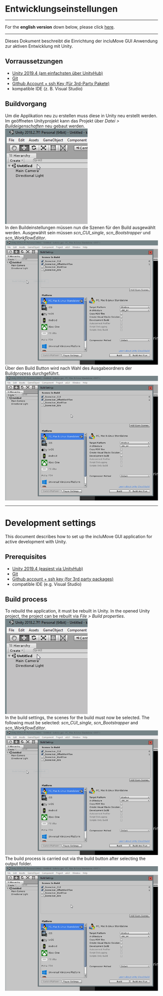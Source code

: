 # Entwicklungseinstellungen

---

For the **english version** down below, please click [here](#english).

---

Dieses Dokument beschreibt die Einrichtung der incluMove GUI Anwendung zur aktiven Entwicklung mit Unity.

## Vorraussetzungen
* [Unity 2019.4 (am einfachsten über UnityHub)](https://store.unity.com/download?ref=personal)
* [Git](https://store.unity.com/download?ref=personal)
* [Github Account + ssh Key (für 3rd-Party Pakete)]()
* kompatible IDE (z. B. Visual Studio)

## Buildvorgang
Um die Applikation neu zu erstellen muss diese in Unity neu erstellt werden. Im geöffneten Unityprojekt kann das Projekt über *Datei > Buildeigenschaften* neu gebaut werden.\
![Menüführung zum Buildprozess](images/setup/file_menu_build.gif)\
In den Buildeinstellungen müssen nun die Szenen für den Build ausgewählt werden. Ausgewählt sein müssen *scn_CUI_single*, *scn_Bootstrapper* und *scn_WorkflowEditor*.\
![Szeneneinstellungen](images/setup/build_scene_selection.gif)\
Über den Build Button wird nach Wahl des Ausgabeordners der Buildprozess durchgeführt.\
![Menu flow for the build process](images/setup/build_location_selection.gif)




_________________________________________________________________________________________________________________

<a name="english"></a>
# Development settings
This document describes how to set up the incluMove GUI application for active development with Unity.

## Prerequisites
* [Unity 2019.4 (easiest via UnityHub)](https://store.unity.com/download?ref=personal)
* [Git](https://store.unity.com/download?ref=personal)
* [Github account + ssh key (for 3rd party packages)]()
* compatible IDE (e.g. Visual Studio)

## Build process
To rebuild the application, it must be rebuilt in Unity. In the opened Unity project, the project can be rebuilt via *File > Build properties*.\
![Menu navigation for the build process](images/setup/file_menu_build.gif)\
In the build settings, the scenes for the build must now be selected. The following must be selected: *scn_CUI_single*, *scn_Bootstrapper* and *scn_WorkflowEditor*.
![scene settings](images/setup/build_scene_selection.gif)\
The build process is carried out via the build button after selecting the output folder.
![Menu flow for the build process](images/setup/build_location_selection.gif)
